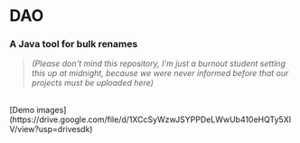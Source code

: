 # DAO
### A Java tool for bulk renames
> *(Please don't mind this repository, I'm just a burnout student setting this up at midnight, because we were never informed before that our projects must be uploaded here)*
<br/>
[Demo images](https://drive.google.com/file/d/1XCcSyWzwJSYPPDeLWwUb410eHQTy5XIV/view?usp=drivesdk)
